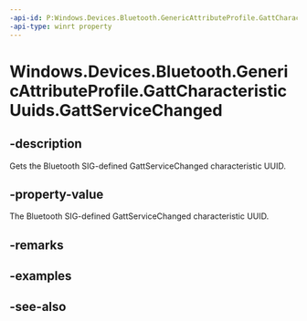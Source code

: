 ----api-id: P:Windows.Devices.Bluetooth.GenericAttributeProfile.GattCharacteristicUuids.GattServiceChanged
-api-type: winrt property
---<!-- Property syntaxpublic System.Guid GattServiceChanged { get; }--># Windows.Devices.Bluetooth.GenericAttributeProfile.GattCharacteristicUuids.GattServiceChanged## -descriptionGets the Bluetooth SIG-defined GattServiceChanged characteristic UUID.## -property-valueThe Bluetooth SIG-defined GattServiceChanged characteristic UUID.## -remarks## -examples## -see-also